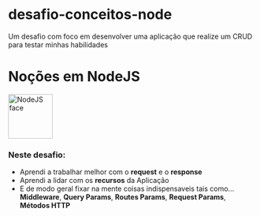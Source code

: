 # desafio-conceitos-node
Um desafio com foco em desenvolver uma aplicação que realize um CRUD para testar minhas habilidades

<html lang="en"><head>
    <meta charset="utf-8">
    <meta name="viewport" content="width=device-width, initial-scale=1, shrink-to-fit=no">
    <meta name="description" content="">
    <meta name="author" content="">
    <link rel="icon" href="https://weslleymendes.com.br/img/logo.png">
    <title>Noções em NodeJS</title>
    <link rel="canonical" href="https://weslleymendes.com.br/img/logo.png">
  </head>
  <body>
  <h1> Noções em NodeJS </h1>
  <img src="https://pluspng.com/img-png/nodejs-logo-png--375.png" alt="NodeJS face" height="90" width="90">
  <h3>Neste desafio: </h3>
  <ul>
  <li>Aprendi a trabalhar melhor com o <b>request</b> e o <b>response</b></li>
  <li>Aprendi a lidar com os <b>recursos</b> da Aplicação</li>
  <li>E de modo geral fixar na mente coisas indispensaveis tais como... 
  <b>Middleware</b>, 
  <b>Query Params</b>,
  <b>Routes Params</b>, 
  <b>Request Params</b>,
  <b>Métodos HTTP</b>
  </li>
</ul>
</body>
</html>
